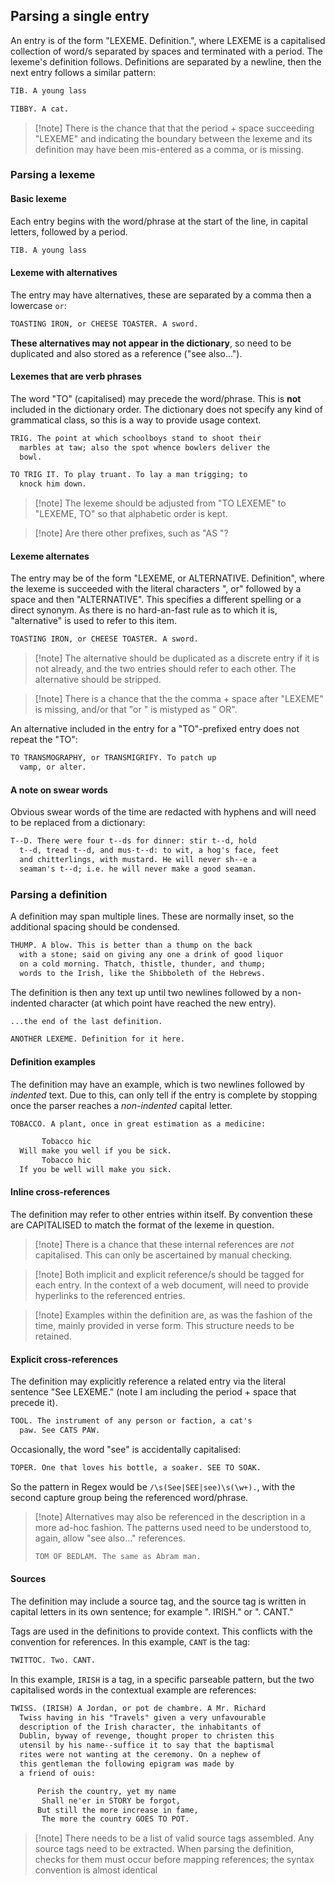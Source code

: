 

## Parsing a single entry

An entry is of the form "LEXEME. Definition.", where LEXEME is a capitalised collection of word/s separated by spaces and terminated with a period.
The lexeme's definition follows. Definitions are separated by a newline, then the next entry follows a similar pattern:

```txt
TIB. A young lass

TIBBY. A cat.
```

> [!note] There is the chance that that the period + space succeeding "LEXEME" and indicating the boundary between the lexeme and its definition may have been mis-entered as a comma, or is missing.

### Parsing a lexeme

#### Basic lexeme

Each entry begins with the word/phrase at the start of the line, in capital letters, followed by a period.

```txt
TIB. A young lass
```

#### Lexeme with alternatives

The entry may have alternatives, these are separated by a comma then a lowercase `or`:

```txt
TOASTING IRON, or CHEESE TOASTER. A sword.
```

**These alternatives may not appear in the dictionary**, so need to be duplicated and also stored as a reference ("see also...").

#### Lexemes that are verb phrases

The word "TO" (capitalised) may precede the word/phrase. This is **not** included in the dictionary order. The dictionary does not specify any kind of grammatical class, so this is a way to provide usage context.

```txt
TRIG. The point at which schoolboys stand to shoot their
  marbles at taw; also the spot whence bowlers deliver the
  bowl.

TO TRIG IT. To play truant. To lay a man trigging; to
  knock him down.
```

> [!note] The lexeme should be adjusted from "TO LEXEME" to "LEXEME, TO" so that alphabetic order is kept.

> [!note] Are there other prefixes, such as "AS "?

#### Lexeme alternates

The entry may be of the form "LEXEME, or ALTERNATIVE. Definition", where the lexeme is succeeded with the literal characters ", or" followed by a space and then "ALTERNATIVE". This specifies a different spelling or a direct synonym. As there is no hard-an-fast rule as to which it is, "alternative" is used to refer to this item.

```txt
TOASTING IRON, or CHEESE TOASTER. A sword.
```

> [!note] The alternative should be duplicated as a discrete entry if it is not already, and the two entries should refer to each other. The alternative should be stripped.

> [!note] There is a chance that the the comma + space after "LEXEME" is missing, and/or that "or " is mistyped as " OR".

An alternative included in the entry for a "TO"-prefixed entry does not repeat the "TO":

```txt
TO TRANSMOGRAPHY, or TRANSMIGRIFY. To patch up
  vamp, or alter.
```

#### A note on swear words

Obvious swear words of the time are redacted with hyphens and will need to be replaced from a dictionary:

```txt
T--D. There were four t--ds for dinner: stir t--d, hold
  t--d, tread t--d, and mus-t--d: to wit, a hog's face, feet
  and chitterlings, with mustard. He will never sh--e a
  seaman's t--d; i.e. he will never make a good seaman.
```

### Parsing a definition

A definition may span multiple lines. These are normally inset, so the additional spacing should be condensed.

```txt
THUMP. A blow. This is better than a thump on the back
  with a stone; said on giving any one a drink of good liquor
  on a cold morning. Thatch, thistle, thunder, and thump;
  words to the Irish, like the Shibboleth of the Hebrews.
```
The definition is then any text up until two newlines followed by a non-indented character (at which point have reached the new entry).

```txt
...the end of the last definition.

ANOTHER LEXEME. Definition for it here. 
```

#### Definition examples

The definition may have an example, which is two newlines followed by *indented* text. Due to this, can only tell if the entry is complete by stopping once the parser reaches a *non-indented* capital letter.

```txt
TOBACCO. A plant, once in great estimation as a medicine:

       Tobacco hic
  Will make you well if you be sick.
       Tobacco hic
  If you be well will make you sick.
```

#### Inline cross-references

The definition may refer to other entries within itself. By convention these are CAPITALISED to match the format of the lexeme in question.

> [!note] There is a chance that these internal references are *not* capitalised. This can only be ascertained by manual checking.

> [!note] Both implicit and explicit reference/s should be tagged for each entry. In the context of a web document, will need to provide hyperlinks to the referenced entries.

> [!note] Examples within the definition are, as was the fashion of the time, mainly provided in verse form. This structure needs to be retained.

#### Explicit cross-references

The definition may explicitly reference a related entry via the literal sentence "See LEXEME." (note I am including the period + space that precede
it).

```txt
TOOL. The instrument of any person or faction, a cat's
  paw. See CATS PAW.
```

Occasionally, the word "see" is accidentally capitalised:

```txt
TOPER. One that loves his bottle, a soaker. SEE TO SOAK.
```

So the pattern in Regex would be `/\s(See|SEE|see)\s(\w+).`, with the second capture group being the referenced word/phrase.

> [!note] Alternatives may also be referenced in the description in a more ad-hoc fashion. The patterns used need to be understood to, again, allow "see also..." references.
> ```txt
> TOM OF BEDLAM. The same as Abram man.
> ```

#### Sources

The definition may include a source tag, and the source tag is written in capital letters in its own sentence; for example ". IRISH." or ". CANT." 

Tags are used in the definitions to provide context. This conflicts with the convention for references. In this example, `CANT` is the tag:

```txt
TWITTOC. Two. CANT.
```

In this example, `IRISH` is a tag, in a specific parseable pattern, but the two capitalised words in the contextual example are references:

```txt
TWISS. (IRISH) A Jordan, or pot de chambre. A Mr. Richard
  Twiss having in his "Travels" given a very unfavourable
  description of the Irish character, the inhabitants of
  Dublin, byway of revenge, thought proper to christen this
  utensil by his name--suffice it to say that the baptismal
  rites were not wanting at the ceremony. On a nephew of
  this gentleman the following epigram was made by
  a friend of ouis:

      Perish the country, yet my name
       Shall ne'er in STORY be forgot,
      But still the more increase in fame,
       The more the country GOES TO POT.
```

> [!note] There needs to be a list of valid source tags assembled. Any source tags need to be extracted. When parsing the definition, checks for them must occur before mapping references; the syntax convention is almost identical
